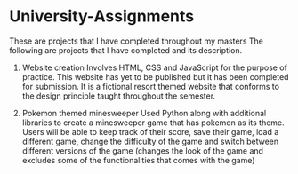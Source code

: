 # University-Assignments
These are projects that I have completed throughout my masters
The following are projects that I have completed and its description.

1) Website creation
Involves HTML, CSS and JavaScript for the purpose of practice. This website has yet to be published but it has been completed for submission.
It is a fictional resort themed website that conforms to the design principle taught throughout the semester.

2) Pokemon themed minesweeper 
Used Python along with additional libraries to create a minesweeper game that has pokemon as its theme.
Users will be able to keep track of their score, save their game, load a different game, change the difficulty of the game and switch between different versions of the game 
(changes the look of the game and excludes some of the functionalities that comes with the game)
